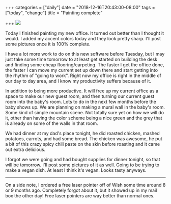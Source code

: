 +++
categories = ["daily"]
date = "2018-12-16T20:43:00-08:00"
tags = ["today", "change"]
title = "Painting complete"

+++
![](/uploads/IMG_8592.JPG)

Today I finished painting my new office. It turned out better than I thought it would. I added my accent colors today and they look pretty sharp. I'll post some pictures once it is 100% complete. 

I have a lot more work to do on this new software before Tuesday, but I may just take some time tomorrow to at least get started on building the desk and finding some cheap flooring/carpeting. The faster I get the office done, the faster I can move my current set up down there and start getting into the rhythm of "going to work". Right now my office is right in the middle of our day to day area, and I know my productivity suffers because of it.

In addition to being more productive. It will free up my current office as a space to make our new guest room, and then turning our current guest room into the baby's room. Lots to do in the next few months before the baby shows up. We are planning on making a mural wall in the baby's room. Some kind of simple mountain scene. Not totally sure yet on how we will do it, other than having the color scheme being a nice green and the grey that is already on some of the walls in that room.

We had dinner at my dad's place tonight, he did roasted chicken, mashed potatoes, carrots, and had some bread. The chicken was awesome, he put a bit of this crazy spicy chili paste on the skin before roasting and it came out extra delicious.

I forgot we were going and had bought supplies for dinner tonight, so that will be tomorrow. I'll post some pictures of it as well. Going to be trying to make a vegan dish. At least I think it's vegan. Looks tasty anyways.

***

On a side note, I ordered a free laser pointer off of Wish some time around 8 or 9 months ago. Completely forgot about it, but it showed up in my mail box the other day! Free laser pointers are way better than normal ones.